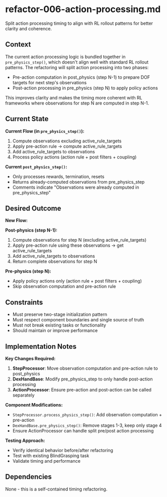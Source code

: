 # refactor-006-action-processing.md

Split action processing timing to align with RL rollout patterns for better clarity and coherence.

## Context

The current action processing logic is bundled together in `pre_physics_step()`, which doesn't align well with standard RL rollout patterns. The refactoring will split action processing into two phases:
- Pre-action computation in post_physics (step N-1) to prepare DOF targets for next step's observations
- Post-action processing in pre_physics (step N) to apply policy actions

This improves clarity and makes the timing more coherent with RL frameworks where observations for step N are computed in step N-1.

## Current State

**Current Flow (in `pre_physics_step()`):**
1. Compute observations excluding active_rule_targets
2. Apply pre-action rule → compute active_rule_targets
3. Add active_rule_targets to observations
4. Process policy actions (action rule + post filters + coupling)

**Current `post_physics_step()`:**
- Only processes rewards, termination, resets
- Returns already-computed observations from pre_physics_step
- Comments indicate "Observations were already computed in pre_physics_step"

## Desired Outcome

**New Flow:**

**Post-physics (step N-1):**
1. Compute observations for step N (excluding active_rule_targets)
2. Apply pre-action rule using these observations → get active_rule_targets
3. Add active_rule_targets to observations
4. Return complete observations for step N

**Pre-physics (step N):**
- Apply policy actions only (action rule + post filters + coupling)
- Skip observation computation and pre-action rule

## Constraints

- Must preserve two-stage initialization pattern
- Must respect component boundaries and single source of truth
- Must not break existing tasks or functionality
- Should maintain or improve performance

## Implementation Notes

**Key Changes Required:**
1. **StepProcessor**: Move observation computation and pre-action rule to post_physics
2. **DexHandBase**: Modify pre_physics_step to only handle post-action processing
3. **ActionProcessor**: Ensure pre-action and post-action can be called separately

**Component Modifications:**
- `StepProcessor.process_physics_step()`: Add observation computation + pre-action
- `DexHandBase.pre_physics_step()`: Remove stages 1-3, keep only stage 4
- Ensure ActionProcessor can handle split pre/post action processing

**Testing Approach:**
- Verify identical behavior before/after refactoring
- Test with existing BlindGrasping task
- Validate timing and performance

## Dependencies

None - this is a self-contained timing refactoring.
